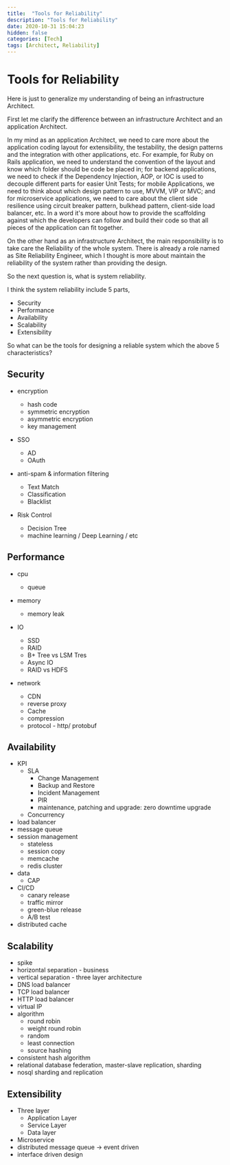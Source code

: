 ```yaml
---
title:  "Tools for Reliability"
description: "Tools for Reliability"
date: 2020-10-31 15:04:23
hidden: false
categories: [Tech]
tags: [Architect, Reliability]
---
```


# Tools for Reliability

Here is just to generalize my understanding of being an infrastructure Architect.

First let me clarify the difference between an infrastructure Architect and an application Architect. 

In my mind as an application Architect, we need to care more about the application coding layout for extensibility, the testability,  the design patterns and the integration with other applications, etc. For example, for Ruby on Rails application, we need to understand the convention of the layout and know which folder should be code be placed in; for backend applications, we need to check if the Dependency Injection, AOP, or IOC is used to decouple different parts for easier Unit Tests; for mobile Applications, we need to think about which design pattern to use, MVVM, VIP or MVC; and for microservice applications, we need to care about the client side resilience using circuit breaker pattern, bulkhead pattern, client-side load balancer, etc. In a word it's more about how to provide the scaffolding against which the developers can follow and build their code so that all pieces of the application can fit together.

On the other hand as an infrastructure Architect, the main responsibility is to take care the Reliability of the whole system. There is already a role named as Site Reliability Engineer, which I thought is more about maintain the reliability of the system rather than providing the design.

So the next question is, what is system reliability.

I think the system reliability include 5 parts, 

- Security
- Performance
- Availability
- Scalability
- Extensibility

So what can be the tools for designing a reliable system which the above 5 characteristics?

## Security

- encryption
  - hash code
  - symmetric encryption
  - asymmetric encryption
  - key management
  
- SSO
  - AD
  - OAuth
  
- anti-spam & information filtering
  - Text Match
  - Classification
  - Blacklist
  
- Risk Control
  - Decision Tree
  - machine learning / Deep Learning / etc  

## Performance

- cpu
  - queue

- memory
  - memory leak

- IO
  - SSD
  - RAID
  - B+ Tree vs LSM Tres
  - Async IO
  - RAID vs HDFS

- network
  - CDN
  - reverse proxy
  - Cache
  - compression
  - protocol - http/ protobuf

## Availability

- KPI
  - SLA
    - Change Management
    - Backup and Restore
    - Incident Management
    - PIR
    - maintenance, patching and upgrade: zero downtime upgrade
  - Concurrency
- load balancer
- message queue
- session management
  - stateless
  - session copy
  - memcache
  - redis cluster
- data
  - CAP
- CI/CD
  - canary release
  - traffic mirror
  - green-blue release
  - A/B test  
- distributed cache

## Scalability

- spike
- horizontal separation - business
- vertical separation - three layer architecture
- DNS load balancer
- TCP load balancer
- HTTP load balancer
- virtual IP
- algorithm
  - round robin
  - weight round robin
  - random
  - least connection
  - source hashing 
- consistent hash algorithm  
- relational database federation, master-slave replication, sharding
- nosql sharding and replication

## Extensibility  

- Three layer
  - Application Layer
  - Service Layer 
  - Data layer
- Microservice
- distributed message queue -> event driven
- interface driven design

